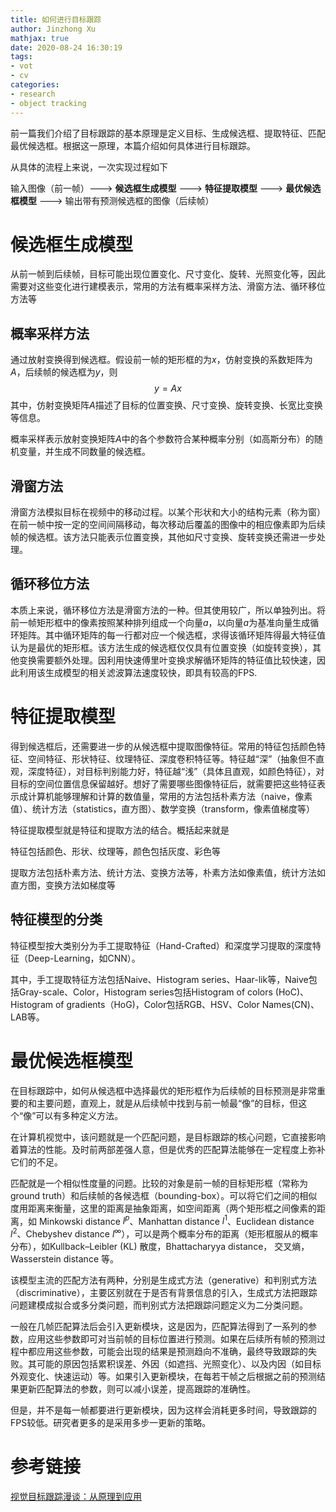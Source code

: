 ```yaml
---
title: 如何进行目标跟踪
author: Jinzhong Xu
mathjax: true
date: 2020-08-24 16:30:19
tags:
- vot
- cv
categories:
- research
- object tracking
---
```


前一篇我们介绍了目标跟踪的基本原理是定义目标、生成候选框、提取特征、匹配最优候选框。根据这一原理，本篇介绍如何具体进行目标跟踪。

从具体的流程上来说，一次实现过程如下

输入图像（前一帧）---> **候选框生成模型** ---> **特征提取模型** ---> **最优候选框模型** ---> 输出带有预测候选框的图像（后续帧）

<!--more-->

# 候选框生成模型

从前一帧到后续帧，目标可能出现位置变化、尺寸变化、旋转、光照变化等，因此需要对这些变化进行建模表示，常用的方法有概率采样方法、滑窗方法、循环移位方法等

## 概率采样方法

通过放射变换得到候选框。假设前一帧的矩形框的为$x$，仿射变换的系数矩阵为$A$，后续帧的候选框为$y$，则
$$
y=Ax
$$
其中，仿射变换矩阵$A$描述了目标的位置变换、尺寸变换、旋转变换、长宽比变换等信息。

概率采样表示放射变换矩阵$A$中的各个参数符合某种概率分别（如高斯分布）的随机变量，并生成不同数量的候选框。

## 滑窗方法

滑窗方法模拟目标在视频中的移动过程。以某个形状和大小的结构元素（称为窗）在前一帧中按一定的空间间隔移动，每次移动后覆盖的图像中的相应像素即为后续帧的候选框。该方法只能表示位置变换，其他如尺寸变换、旋转变换还需进一步处理。

## 循环移位方法

本质上来说，循环移位方法是滑窗方法的一种。但其使用较广，所以单独列出。将前一帧矩形框中的像素按照某种排列组成一个向量$a$，以向量$a$为基准向量生成循环矩阵。其中循环矩阵的每一行都对应一个候选框，求得该循环矩阵得最大特征值认为是最优的矩形框。该方法生成的候选框仅仅具有位置变换（如旋转变换），其他变换需要额外处理。因利用快速傅里叶变换求解循环矩阵的特征值比较快速，因此利用该生成模型的相关滤波算法速度较快，即具有较高的FPS.

# 特征提取模型

得到候选框后，还需要进一步的从候选框中提取图像特征。常用的特征包括颜色特征、空间特征、形状特征、纹理特征、深度卷积特征等。特征越“深”（抽象但不直观，深度特征），对目标判别能力好，特征越“浅”（具体且直观，如颜色特征），对目标的空间位置信息保留越好。想好了需要哪些图像特征后，就需要把这些特征表示成计算机能够理解和计算的数值量，常用的方法包括朴素方法（naive，像素值）、统计方法（statistics，直方图）、数学变换（transform，像素值梯度等）

特征提取模型就是特征和提取方法的结合。概括起来就是

特征包括颜色、形状、纹理等，颜色包括灰度、彩色等

提取方法包括朴素方法、统计方法、变换方法等，朴素方法如像素值，统计方法如直方图，变换方法如梯度等

## 特征模型的分类

特征模型按大类别分为手工提取特征（Hand-Crafted）和深度学习提取的深度特征（Deep-Learning，如CNN）。

其中，手工提取特征方法包括Naive、Histogram series、Haar-lik等，Naive包括Gray-scale、Color，Histogram series包括Histogram of colors (HoC)、Histogram of gradients（HoG)，Color包括RGB、HSV、Color Names(CN)、LAB等。

# 最优候选框模型

在目标跟踪中，如何从候选框中选择最优的矩形框作为后续帧的目标预测是非常重要的和主要问题，直观上，就是从后续帧中找到与前一帧最“像”的目标，但这个“像”可以有多种定义方法。

在计算机视觉中，该问题就是一个匹配问题，是目标跟踪的核心问题，它直接影响着算法的性能。及时前两部差强人意，但是优秀的匹配算法能够在一定程度上弥补它们的不足。

匹配就是一个相似性度量的问题。比较的对象是前一帧的目标矩形框（常称为ground truth）和后续帧的各候选框（bounding-box）。可以将它们之间的相似度用距离来衡量，这里的距离是抽象距离，如空间距离（两个矩形框之间像素的距离，如 Minkowski distance $l^p$、Manhattan distance $l^1$、Euclidean distance $l^2$、Chebyshev distance $l^{\infty}$），可以是两个概率分布的距离（矩形框服从的概率分布），如Kullback–Leibler (KL) 散度，Bhattacharyya distance， 交叉熵，Wasserstein distance 等。

该模型主流的匹配方法有两种，分别是生成式方法（generative）和判别式方法（discriminative），主要区别就在于是否有背景信息的引入，生成式方法把跟踪问题建模成拟合或多分类问题，而判别式方法把跟踪问题定义为二分类问题。

一般在几帧匹配算法后会引入更新模块，这是因为，匹配算法得到了一系列的参数，应用这些参数即可对当前帧的目标位置进行预测。如果在后续所有帧的预测过程中都应用这些参数，可能会出现的结果是预测趋向不准确，最终导致跟踪的失败。其可能的原因包括累积误差、外因（如遮挡、光照变化）、以及内因（如目标外观变化、快速运动）等。如果引入更新模块，在每若干帧之后根据之前的预测结果更新匹配算法的参数，则可以减小误差，提高跟踪的准确性。

但是，并不是每一帧都要进行更新模块，因为这样会消耗更多时间，导致跟踪的FPS较低。研究者更多的是采用多步一更新的策略。

# 参考链接

[视觉目标跟踪漫谈：从原理到应用](https://developer.aliyun.com/article/766769) 